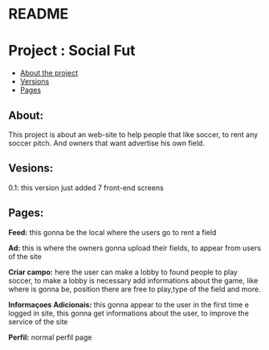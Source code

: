 # README
<h1>Project : Social Fut</h1>
<ul>
  <li><a  href="#about">About the project</a></li>  
  <li><a  href="#versions">Versions</a></li>
  <li><a  href="#pages">Pages</a></li>
 </ul>
<h2 id="about"><strong>About:</strong></h2>
<p>This project is about an web-site to help people that like soccer, to rent any soccer pitch. And  owners that want advertise his own field.</p>

<h2 id="versions"><strong>Vesions:</strong></h2>
<p>0.1: this version just added 7 front-end screens</p>

<h2 id="pages"><strong>Pages:</strong></h2>
<p><strong>Feed:</strong> this gonna be the local where the users go to rent a field</p>
<p><strong>Ad:</strong> this is where the owners gonna upload their fields, to appear from users of the site</p>
<p><strong>Criar campo:</strong> here the user can make a lobby to found people to play soccer, to make a lobby is necessary add informations about the game, like where is gonna be, position there are free to play,type of the field and more.</p>
<p><strong>Informaçoes Adicionais:</strong> this gonna appear to the user in the first time e logged in site, this gonna get informations about the user, to improve the service of the site</p>
<p><strong>Perfil:</strong> normal perfil page</p>


